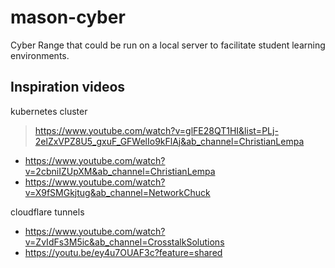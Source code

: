 # mason-cyber
Cyber Range that could be run on a local server to facilitate student learning environments.


## Inspiration videos
kubernetes cluster
> https://www.youtube.com/watch?v=glFE28QT1HI&list=PLj-2elZxVPZ8U5_gxuF_GFWelIo9kFlAj&ab_channel=ChristianLempa
- https://www.youtube.com/watch?v=2cbniIZUpXM&ab_channel=ChristianLempa
- https://www.youtube.com/watch?v=X9fSMGkjtug&ab_channel=NetworkChuck

cloudflare tunnels
- https://www.youtube.com/watch?v=ZvIdFs3M5ic&ab_channel=CrosstalkSolutions
- https://youtu.be/ey4u7OUAF3c?feature=shared